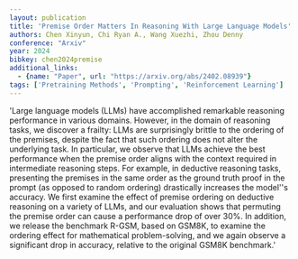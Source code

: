```yaml
---
layout: publication
title: 'Premise Order Matters In Reasoning With Large Language Models'
authors: Chen Xinyun, Chi Ryan A., Wang Xuezhi, Zhou Denny
conference: "Arxiv"
year: 2024
bibkey: chen2024premise
additional_links:
  - {name: "Paper", url: "https://arxiv.org/abs/2402.08939"}
tags: ['Pretraining Methods', 'Prompting', 'Reinforcement Learning']
---
```

'Large language models (LLMs) have accomplished remarkable reasoning performance in various domains. However, in the domain of reasoning tasks, we discover a frailty: LLMs are surprisingly brittle to the ordering of the premises, despite the fact that such ordering does not alter the underlying task. In particular, we observe that LLMs achieve the best performance when the premise order aligns with the context required in intermediate reasoning steps. For example, in deductive reasoning tasks, presenting the premises in the same order as the ground truth proof in the prompt (as opposed to random ordering) drastically increases the model''s accuracy. We first examine the effect of premise ordering on deductive reasoning on a variety of LLMs, and our evaluation shows that permuting the premise order can cause a performance drop of over 30&#37;. In addition, we release the benchmark R-GSM, based on GSM8K, to examine the ordering effect for mathematical problem-solving, and we again observe a significant drop in accuracy, relative to the original GSM8K benchmark.'
